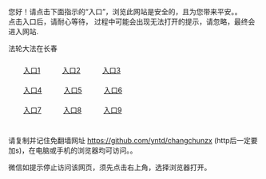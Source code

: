 您好！请点击下面指示的“入口”，浏览此网站是安全的，且为您带来平安。。 <br/>
点击入口后，请耐心等待， 过程中可能会出现无法打开的提示，请忽略，最终会进入网站. </br>

法轮大法在长春<br/>
<div style="padding:10px"><a style="margin:20px" target="_blank" href="https://d2m9vl2e7kru0t.cloudfront.net/2Qpsp?cvmpaysl" id="ccLink1" rel="nofollow">入口1</a> <a target="_blank" style="margin:20px" href="https://d2bk322cjaqiz4.cloudfront.net/2Qpsp?khqpnv" id="ccLink2" rel="nofollow">入口2</a> <a style="margin:20px" target="_blank" href="https://d1tnwaqtwinzfs.cloudfront.net/2Qpsp?ltloz" id="ccLink3" rel="nofollow">入口3</a></div>

<div style="padding:10px" ><a style="margin:20px" target="_blank" href="https://d2m9vl2e7kru0t.cloudfront.net/2Qpsp?cvmpaysl" id="ccLink4" rel="nofollow">入口4</a> <a style="margin:20px" href="https://d2bk322cjaqiz4.cloudfront.net/2Qpsp?khqpnv" target="_blank" id="ccLink5" rel="nofollow">入口5</a> <a style="margin:20px" href="https://d1tnwaqtwinzfs.cloudfront.net/2Qpsp?ltloz" target="_blank" id="ccLink6" rel="nofollow">入口6</a></div>

<div style="padding:10px"><a style="margin:20px" target="_blank" href="https://d2m9vl2e7kru0t.cloudfront.net/2Qpsp?cvmpaysl" id="ccLink7" rel="nofollow">入口7</a> <a style="margin:20px" href="https://d2bk322cjaqiz4.cloudfront.net/2Qpsp?khqpnv" target="_blank" id="ccLink8" rel="nofollow">入口8</a> <a style="margin:20px" target="_blank" href="https://d1tnwaqtwinzfs.cloudfront.net/2Qpsp?ltloz" id="ccLink9" rel="nofollow">入口9</a></div>

<br/>



请复制并记住免翻墙网址 https://github.com/yntd/changchunzx (http后一定要加s)，在电脑或手机的浏览器均可访问。。<br/>

微信如提示停止访问该网页，须先点击右上角，选择浏览器打开。
